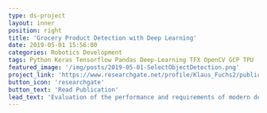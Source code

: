 ```yaml
---
type: ds-project
layout: inner
position: right
title: 'Grocery Product Detection with Deep Learning'
date: 2019-05-01 15:56:00
categories: Robotics Development
tags: Python Keras Tensorflow Pandas Deep-Learning TFX OpenCV GCP TPU
featured_image: '/img/posts/2019-05-01-SelectObjectDetection.png'
project_link: 'https://www.researchgate.net/profile/Klaus_Fuchs2/publication/337068624_Towards_Identification_of_Packaged_Products_via_Computer_Vision_Convolutional_Neural_Networks_for_Object_Detection_and_Image_Classification_in_Retail_Environments/links/5dc7de0692851c81803f4126/Towards-Identification-of-Packaged-Products-via-Computer-Vision-Convolutional-Neural-Networks-for-Object-Detection-and-Image-Classification-in-Retail-Environments.pdf'
button_icon: 'researchgate'
button_text: 'Read Publication'
lead_text: 'Evaluation of the performance and requirements of modern deep learning object detection architectures for detection of grocery products from visual appearance.  Grocery products differ from typical object detection challenges that shape is a less reliable indicator and they typically appear in many object scenarios (50+ products). Findings show that object detection is well possible even with limited data and clever data collection strategies. Problem cases are brands with very little difference between products. We collect and open source a new dataset to push research on the topic. Research won <b>Best Paper Award at IOT2019</b>'
---
```

